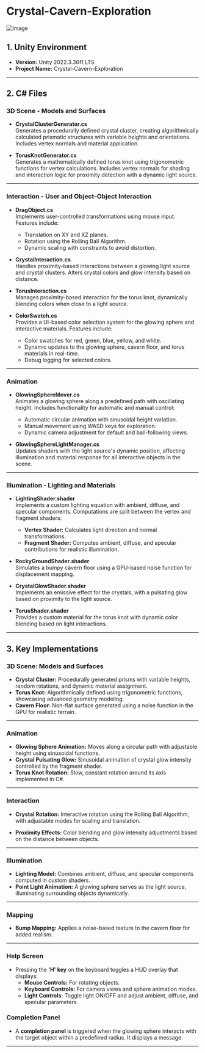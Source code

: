 # Crystal-Cavern-Exploration
![image](https://github.com/user-attachments/assets/baee5c0c-d49d-4c68-b0f0-aac77027036c)

## 1. Unity Environment
- **Version:** Unity 2022.3.36f1 LTS  
- **Project Name:** Crystal-Cavern-Exploration

---

## 2. C# Files

### **3D Scene - Models and Surfaces**
- **CrystalClusterGenerator.cs**  
  Generates a procedurally defined crystal cluster, creating algorithmically calculated prismatic structures with variable heights and orientations. Includes vertex normals and material application.

- **TorusKnotGenerator.cs**  
  Generates a mathematically defined torus knot using trigonometric functions for vertex calculations. Includes vertex normals for shading and interaction logic for proximity detection with a dynamic light source.

---

### **Interaction - User and Object-Object Interaction**
- **DragObject.cs**  
  Implements user-controlled transformations using mouse input. Features include:
  - Translation on XY and XZ planes.
  - Rotation using the Rolling Ball Algorithm.
  - Dynamic scaling with constraints to avoid distortion.

- **CrystalInteraction.cs**  
  Handles proximity-based interactions between a glowing light source and crystal clusters. Alters crystal colors and glow intensity based on distance.

- **TorusInteraction.cs**  
  Manages proximity-based interaction for the torus knot, dynamically blending colors when close to a light source.

- **ColorSwatch.cs**  
  Provides a UI-based color selection system for the glowing sphere and interactive materials.
  Features include:
  - Color swatches for red, green, blue, yellow, and white.
  - Dynamic updates to the glowing sphere, cavern floor, and torus materials in real-time.
  - Debug logging for selected colors.
---

### **Animation**
- **GlowingSphereMover.cs**  
  Animates a glowing sphere along a predefined path with oscillating height. Includes functionality for automatic and manual control:
  - Automatic circular animation with sinusoidal height variation.
  - Manual movement using WASD keys for exploration.
  - Dynamic camera adjustment for default and ball-following views.

- **GlowingSphereLightManager.cs**  
  Updates shaders with the light source's dynamic position, affecting illumination and material response for all interactive objects in the scene.

---

### **Illumination - Lighting and Materials**
- **LightingShader.shader**  
  Implements a custom lighting equation with ambient, diffuse, and specular components. Computations are split between the vertex and fragment shaders:
  - **Vertex Shader:** Calculates light direction and normal transformations.
  - **Fragment Shader:** Computes ambient, diffuse, and specular contributions for realistic illumination.

- **RockyGroundShader.shader**  
  Simulates a bumpy cavern floor using a GPU-based noise function for displacement mapping.

- **CrystalGlowShader.shader**  
  Implements an emissive effect for the crystals, with a pulsating glow based on proximity to the light source.

- **TorusShader.shader**  
  Provides a custom material for the torus knot with dynamic color blending based on light interactions.

---

## 3. Key Implementations

### **3D Scene: Models and Surfaces**
- **Crystal Cluster:** Procedurally generated prisms with variable heights, random rotations, and dynamic material assignment.  
- **Torus Knot:** Algorithmically defined using trigonometric functions, showcasing advanced geometry modeling.  
- **Cavern Floor:** Non-flat surface generated using a noise function in the GPU for realistic terrain.

---

### **Animation**
- **Glowing Sphere Animation:** Moves along a circular path with adjustable height using sinusoidal functions.  
- **Crystal Pulsating Glow:** Sinusoidal animation of crystal glow intensity controlled by the fragment shader.  
- **Torus Knot Rotation:** Slow, constant rotation around its axis implemented in C#.

---

### **Interaction**
- **Crystal Rotation:** Interactive rotation using the Rolling Ball Algorithm, with adjustable modes for scaling and translation.  
 
- **Proximity Effects:** Color blending and glow intensity adjustments based on the distance between objects.

---

### **Illumination**
- **Lighting Model:** Combines ambient, diffuse, and specular components computed in custom shaders.  
- **Point Light Animation:** A glowing sphere serves as the light source, illuminating surrounding objects dynamically.  


---

### **Mapping**
- **Bump Mapping:** Applies a noise-based texture to the cavern floor for added realism.  

---
### **Help Screen**
- Pressing the **'H' key** on the keyboard toggles a HUD overlay that displays:
  - **Mouse Controls:** For rotating objects.
  - **Keyboard Controls:** For camera views and sphere animation modes.
  - **Light Controls:** Toggle light ON/OFF and adjust ambient, diffuse, and specular parameters.

### **Completion Panel**
- A **completion panel** is triggered when the glowing sphere interacts with the target object within a predefined radius. It displays a message.

---
